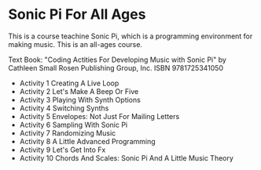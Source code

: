 # Sonic Pi For All Ages

This is a course teachine Sonic Pi, which is a programming environment for 
making music. This is an all-ages course.  

Text Book: "Coding Actities For Developing Music with Sonic Pi" 
    by Cathleen Small 
    Rosen Publishing Group, Inc.
    ISBN 9781725341050
    


- Activity 1 Creating A Live Loop
- Activity 2 Let's Make A Beep Or Five
- Activity 3 Playing With Synth Options
- Activity 4 Switching Synths
- Activity 5 Envelopes: Not Just For Mailing Letters
- Activity 6 Sampling With Sonic Pi
- Activity 7 Randomizing Music
- Activity 8 A Little Advanced Programming
- Activity 9 Let's Get Into Fx
- Activity 10 Chords And Scales: Sonic Pi And A Little Music Theory
